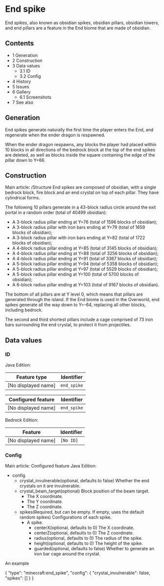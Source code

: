 # End spike
End spikes, also known as obsidian spikes, obsidian pillars, obsidian towers, and end pillars are a feature in the End biome that are made of obsidian.

## Contents
- 1 Generation
- 2 Construction
- 3 Data values
	- 3.1 ID
	- 3.2 Config
- 4 History
- 5 Issues
- 6 Gallery
	- 6.1 Screenshots
- 7 See also

## Generation
End spikes generate naturally the first time the player enters the End, and regenerate when the ender dragon is respawned.

When the ender dragon respawns, any blocks the player had placed within 10 blocks in all directions of the bedrock block at the top of the end spikes are deleted, as well as blocks inside the square containing the edge of the pillar down to Y=66.

## Construction
Main article: /Structure
End spikes are composed of obsidian, with a single bedrock block, fire block and an end crystal on top of each pillar. They have cylindrical forms.

The following 10 pillars generate in a 43-block radius circle around the exit portal in a random order (total of 40499 obsidian):

- A 3-block radius pillar ending at Y=76 (total of 1596 blocks of obsidian);
- A 3-block radius pillar with iron bars ending at Y=79 (total of 1659 blocks of obsidian);
- A 3-block radius pillar with iron bars ending at Y=82 (total of 1722 blocks of obsidian);
- A 4-block radius pillar ending at Y=85 (total of 3145 blocks of obsidian);
- A 4-block radius pillar ending at Y=88 (total of 3256 blocks of obsidian);
- A 4-block radius pillar ending at Y=91 (total of 3367 blocks of obsidian);
- A 5-block radius pillar ending at Y=94 (total of 5358 blocks of obsidian);
- A 5-block radius pillar ending at Y=97 (total of 5529 blocks of obsidian);
- A 5-block radius pillar ending at Y=100 (total of 5700 blocks of obsidian);
- A 6-block radius pillar ending at Y=103 (total of 9167 blocks of obsidian).

The bottom of all pillars are at Y level 0, which means that pillars are generated through the island. If the End biome is used in the Overworld, end spikes generate all the way down to Y=-64, replacing all other blocks, including bedrock.

The second and third shortest pillars include a cage comprised of 73 iron bars surrounding the end crystal, to protect it from projectiles.

## Data values
### ID
Java Edition:

| Feature type        | Identifier  |
|---------------------|-------------|
| [No displayed name] | `end_spike` |

| Configured feature  | Identifier  |
|---------------------|-------------|
| [No displayed name] | `end_spike` |

Bedrock Edition:

| Feature             | Identifier |
|---------------------|------------|
| [No displayed name] | `[No ID]`  |

### Config
Main article: Configured feature
Java Edition:

- config
	- crystal_invulnerable(optional, defaults to false) Whether the end crystals on it are invulnerable.
	- crystal_beam_target(optional) Block position of the beam target.
		- The X coordinate.
		- The Y coordinate.
		- The Z coordinate.
	- spikes(Required, but can be empty. If empty, uses the default random spikes) Configurations of each spike.
		- A spike.
			- centerX(optional, defaults to 0) The X coordinate.
			- centerZ(optional, defaults to 0)  The Z coordinate.
			- radius(optional, defaults to 0)  The radius of the spike.
			- height(optional, defaults to 0)  The height of the spike.
			- guarded(optional, defaults to false)  Whether to generate an iron bar cage around the crystal.




An example

{
  "type": "minecraft:end_spike",
  "config": {
    "crystal_invulnerable": false,
    "spikes": []
  }
}




